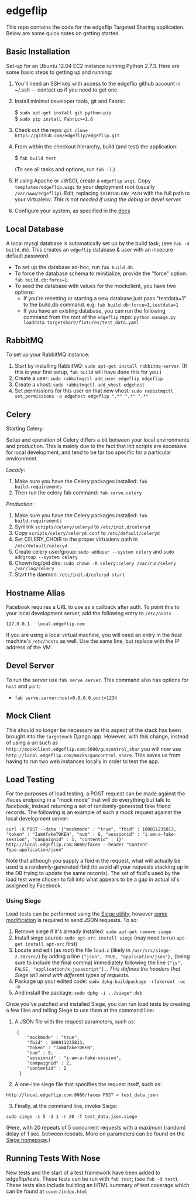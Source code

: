 edgeflip
========

This repo contains the code for the edgeflip Targeted Sharing application. Below are some quick notes on getting started.

Basic Installation
------------------

Set-up for an Ubuntu 12.04 EC2 instance running Python 2.7.3. Here are some basic steps to getting up and running:

1. You'll need an SSH key with access to the edgeflip github account in ~/.ssh -- contact us if you need to get one.
2. Install minimal developer tools, git and Fabric:

    $ `sudo apt-get install git python-pip`  
    $ `sudo pip install Fabric>=1.6`

3. Check out the repo: `git clone https://github.com/edgeflip/edgeflip.git`
4. From within the checkout hierarchy, build (and test) the application:

    $ `fab build test`

    (To see all tasks and options, run `fab -l`.)

5. If using Apache or uWSGI, create a `edgeflip.wsgi`. Copy `templates/edgeflip.wsgi` to your deployment root (usually `/var/www/edgeflip`). Edit, replacing `$VIRTUALENV_PATH` with the full path to your virtualenv. *This is not needed if using the debug or devel server.*
6. Configure your system, as specified in the [docs](https://github.com/edgeflip/edgeflip/blob/master/doc/edgeflip.rst)
 
Local Database
--------------

A local mysql database is automatically set up by the build task; (see `fab -d build.db`). This creates an `edgeflip` database & user with an insecure default password.

* To set up the database ad-hoc, run `fab build.db`.
* To force the database schema to reinitialize, provide the "force" option: `fab build.db:force=1`.
* To seed the database with values for the mockclient, you have two options:
    * If you're resetting or starting a new database just pass "testdata=1" to the build.db command. e.g: `fab build.db:force=1,testdata=1`
    * If you have an existing database, you can run the following command from the root of the `edgeflip` repo: `python manage.py loaddata targetshare/fixtures/test_data.yaml`

RabbitMQ
--------------
To set up your RabbitMQ instance:

1. Start by installing RabbitMQ: `sudo apt-get install rabbitmq-server`. (If this is your first setup, `fab build` will have done this for you.)
2. Create a user: `sudo rabbitmqctl add_user edgeflip edgeflip`
3. Create a vhost: `sudo rabbitmqctl add_vhost edgehost`
4. Set permissions for this user on that new vhost: `sudo rabbitmqctl set_permissions -p edgehost edgeflip ".*" ".*" ".*"`

Celery
--------------
Starting Celery:

Setup and operation of Celery differs a bit between your local environments and production.
This is mainly due to the fact that init scripts are excessive for local development, and tend to
be far too specific for a particular environment. 

*Locally*:

1. Make sure you have the Celery packages installed: `fab build.requirements`
2. Then run the celery fab command: `fab serve.celery`

*Production*:

1. Make sure you have the Celery packages installed: `fab build.requirements`
2. Symlink `scripts/celery/celeryd` to `/etc/init.d/celeryd`
3. Copy `scripts/celery/celeryd.conf` to `/etc/default/celeryd`
4. Set CELERY_CHDIR to the proper virtualenv path in `/etc/default/celeryd`
5. Create celery user/group: `sudo adduser --system celery` and `sudo addgroup --system celery` 
6. Chown log/pid dirs: `sudo chown -R celery:celery /var/run/celery /var/log/celery`
7. Start the daemon: `/etc/init.d/celeryd start`

Hostname Alias
--------------
Facebook requires a URL to use as a callback after auth. To point this to your local development server, add the following entry to `/etc/hosts`

```
127.0.0.1   local.edgeflip.com
```

If you are using a local virtual machine, you will need an entry in the *host* machine's `/etc/hosts` as well. Use the same line, but replace with the IP address of the VM.

Devel Server
------------
To run the server use `fab serve.server`. This command also has options for `host` and `port`:

* `fab serve.server:host=0.0.0.0,port=1234`

Mock Client
-----------
This should no longer be necessary as this aspect of the stack has been brought into the `targetmock` Django app.
However, with this change, instead of using a url such as `http://mockclient.edgeflip.com:5000/guncontrol_shar` you will
now use `http://local.edgeflip.com/mocks/guncontrol_share`. This saves us from having to run
two web instances locally in order to test the app.

Load Testing
------------
For the purposes of load testing, a POST request can be made against the /faces endpoing in a "mock mode" that will do everything but talk to facebook, instead returning a set of randomly-generated fake friend records. The following is an example of such a mock request against the local development server:

```
curl -X POST --data '{"mockmode" : "true", "fbid" : 100011235813, "token" : "IamAfakeTOKEN", "num" : 6, "sessionid" : "i-am-a-fake-session", "campaignid" : 1, "contentid" : 1}' http://local.edgeflip.com:8080/faces --header "Content-Type:application/json"
```

Note that although you supply a fbid in the request, what will actually be used is a randomly-generated fbid (to avoid all your requests stacking up in the DB trying to update the same records). The set of fbid's used by the load test were chosen to fall into what appears to be a gap in actual id's assigned by Facebook.

### Using Siege ###
Load tests can be performed using the [Siege utility](http://www.joedog.org/siege-home/), however [some modification](http://www.skybert.net/bytes/2011/05/16/using-siege-to-test-the-write-performance-of-couchdb/) is required to send JSON requests. To so:

1. Remove siege if it's already installed: `sudo apt-get remove siege`
2. Install siege source: `sudo apt-src install siege` (may need to run `apt-get install apt-src` first)
3. Locate and edit (as root) the file `load.c` (likely in `/usr/src/siege-2.70/src/`) by adding a line `{"json", TRUE, "application/json"},` (being sure to include the final comma) immediately following the line `{"js", FALSE, "application/x-javascript"},`. *This defines the headers that Siege will send with different types of requests.*
4. Package up your edited code: `sudo dpkg-buildpackage -rfakeroot -uc -b`
5. And install the package: `sudo dpkg -i ../siege*.deb`

Once you've patched and installed Siege, you can run load tests by creating a few files and telling Siege to use them at the command line:

1. A JSON file with the request parameters, such as:
```
    {
        "mockmode" : "true", 
        "fbid" : 100011235813, 
        "token" : "IamAfakeTOKEN", 
        "num" : 9, 
        "sessionid" : "i-am-a-fake-session", 
        "campaignid" : 2, 
        "contentid" : 2
     }
```

2. A one-line siege file that specifies the request itself, such as:
```
http://local.edgeflip.com:8080/faces POST < test_data.json
```
3. Finally, at the command line, invoke Siege:
```
sudo siege -c 5 -d 1 -r 20 -f test_data.json.siege
```
(Here, with 20 repeats of 5 concurrent requests with a maximum (random) delay of 1 sec. between repeats. More on parameters can be found on the [Siege homepage](http://www.joedog.org/siege-home/).)

Running Tests With Nose
------------
New tests and the start of a test framework have been added to edgeflip/tests. 
These tests can be run with `fab test`; (see `fab -d test`). These tests also include
building an HTML summary of test coverage which can be found at `cover/index.html`
